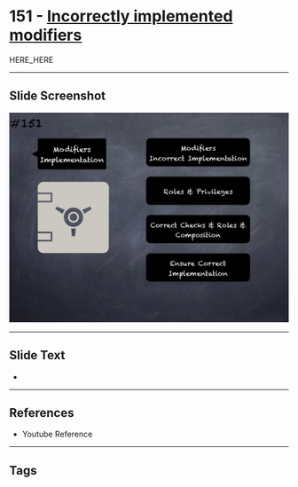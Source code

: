 # 151 - [Incorrectly implemented modifiers](Incorrectly%20implemented%20modifiers.md)

HERE_HERE

___
## Slide Screenshot
![0151.png](../images/pitfalls_and_best_practices201/151.png)
___
## Slide Text
- 
___
## References
- Youtube Reference
___
## Tags